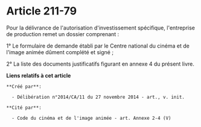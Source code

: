 # Article 211-79

Pour la délivrance de l'autorisation d'investissement spécifique, l'entreprise de production remet un dossier comprenant : 

1° Le formulaire de demande établi par le Centre national du cinéma et de l'image animée dûment complété et signé ; 

2° La liste des documents justificatifs figurant en annexe 4 du présent livre.

**Liens relatifs à cet article**

	**Créé par**:

	  - Délibération n°2014/CA/11 du 27 novembre 2014 - art., v. init.

	**Cité par**:

	  - Code du cinéma et de l'image animée - art. Annexe 2-4 (V)
